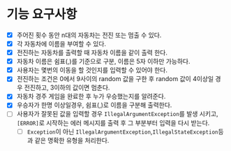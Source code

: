 # 기능 요구사항

- [x] 주어진 횟수 동안 n대의 자동차는 전진 또는 멈출 수 있다.
- [x] 각 자동차에 이름을 부여할 수 있다. 
- [x] 전진하는 자동차를 출력할 때 자동차 이름을 같이 출력 한다.
- [x] 자동차 이름은 쉼표(,)를 기준으로 구분, 이름은 5자 이하만 가능하다.
- [x] 사용자는 몇번의 이동을 할 것인지를 입력할 수 있어야 한다.
- [x] 전진하는 조건은 0에서 9사이의 random 값을 구한 후 random 값이 4이상일 경우 전진하고, 3이하의 값이면 멈춘다.
- [x] 자동차 경주 게임을 완료한 후 누가 우승했는지를 알려준다.
- [x] 우승자가 한명 이상일경우, 쉼표(,)로 이름을 구분해 출력한다.
- [ ] 사용자가 잘못된 값을 입력할 경우 `IllegalArgumentException`를 발생 시키고, `[ERROR]`로 시작하는 에러 메시지를 출력 후
  그 부분부터 입력을 다시 받는다.
  - [ ] `Exception`이 아닌 `IllegalArgumentException`,`IllegalStateException`등과 같은 명확한 유형을 처리한다.
